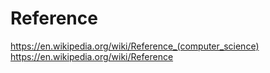 # Reference

https://en.wikipedia.org/wiki/Reference_(computer_science)
https://en.wikipedia.org/wiki/Reference
